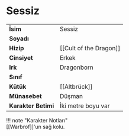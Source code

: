 # Sessiz   
  
<div class="grid" markdown>  
  
|  |  |  
|---|---|  
| **İsim** | Sessiz |  
| **Soyadı** |  |  
| **Hizip** | [[Cult of the Dragon]] |  
| **Cinsiyet** | Erkek |  
| **Irk** | Dragonborn |  
| **Sınıf** |  |  
| **Kütük** | [[Altbrück]] |  
| **Münasebet** | Düşman |  
| **Karakter Betimi** | İki metre boyu var |  
  
  
!!! note "Karakter Notları"  
	[[Warbrof]]'un sağ kolu.  
  
  
</div>